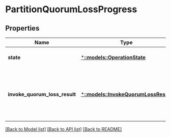 # PartitionQuorumLossProgress

## Properties
Name | Type | Description | Notes
------------ | ------------- | ------------- | -------------
**state** | [***::models::OperationState**](OperationState.md) | The state of the operation. | [optional] [default to null]
**invoke_quorum_loss_result** | [***::models::InvokeQuorumLossResult**](InvokeQuorumLossResult.md) | Represents information about an operation in a terminal state (Completed or Faulted). | [optional] [default to null]

[[Back to Model list]](../README.md#documentation-for-models) [[Back to API list]](../README.md#documentation-for-api-endpoints) [[Back to README]](../README.md)


